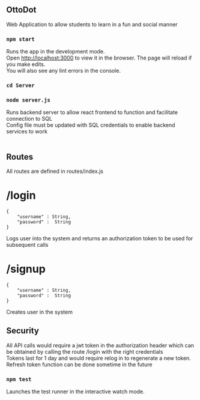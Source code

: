 ## OttoDot

Web Application to allow students to learn in a fun and social manner

### `npm start`

Runs the app in the development mode.<br />
Open [http://localhost:3000](http://localhost:3000) to view it in the browser.
The page will reload if you make edits.<br />
You will also see any lint errors in the console.

### `cd Server`
### `node server.js`
Runs backend server to allow react frontend to function and facilitate connection to SQL<br />
Config file must be updated with SQL credentials to enable backend services to work<br /><br />

## Routes 
All routes are defined in routes/index.js<br />
# /login
``` 
{
    "username" : String,
    "password" :  String
}
```
Logs user into the system and returns an authorization token to be used for subsequent calls
# /signup
``` 
{
    "username" : String,
    "password" :  String
}
```
Creates user in the system

## Security
All API calls would require a jwt token in the authorization header which can be obtained by calling the route /login with the right credentials <br />
Tokens last for 1 day and would require relog in to regenerate a new token. Refresh token function can be done sometime in the future

### `npm test`

Launches the test runner in the interactive watch mode.<br />
